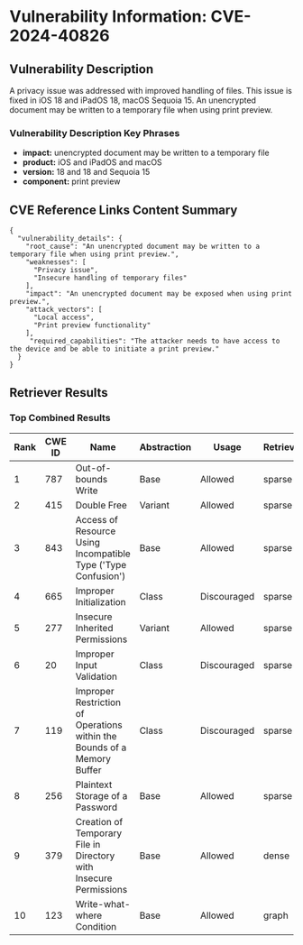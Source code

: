 # Vulnerability Information: CVE-2024-40826

## Vulnerability Description
A privacy issue was addressed with improved handling of files. This issue is fixed in iOS 18 and iPadOS 18, macOS Sequoia 15. An unencrypted document may be written to a temporary file when using print preview.

### Vulnerability Description Key Phrases
- **impact:** unencrypted document may be written to a temporary file
- **product:** iOS and iPadOS and macOS
- **version:** 18 and 18 and Sequoia 15
- **component:** print preview

## CVE Reference Links Content Summary
```
{
  "vulnerability_details": {
    "root_cause": "An unencrypted document may be written to a temporary file when using print preview.",
    "weaknesses": [
      "Privacy issue",
      "Insecure handling of temporary files"
    ],
    "impact": "An unencrypted document may be exposed when using print preview.",
    "attack_vectors": [
      "Local access",
      "Print preview functionality"
    ],
     "required_capabilities": "The attacker needs to have access to the device and be able to initiate a print preview."
  }
}
```

## Retriever Results

### Top Combined Results

| Rank | CWE ID | Name | Abstraction | Usage  | Retrievers | Individual Scores |
|------|--------|------|-------------|-------|------------|-------------------|
| 1 | 787 | Out-of-bounds Write | Base | Allowed | sparse | 0.085 |
| 2 | 415 | Double Free | Variant | Allowed | sparse | 0.079 |
| 3 | 843 | Access of Resource Using Incompatible Type ('Type Confusion') | Base | Allowed | sparse | 0.079 |
| 4 | 665 | Improper Initialization | Class | Discouraged | sparse | 0.076 |
| 5 | 277 | Insecure Inherited Permissions | Variant | Allowed | sparse | 0.073 |
| 6 | 20 | Improper Input Validation | Class | Discouraged | sparse | 0.072 |
| 7 | 119 | Improper Restriction of Operations within the Bounds of a Memory Buffer | Class | Discouraged | sparse | 0.069 |
| 8 | 256 | Plaintext Storage of a Password | Base | Allowed | sparse | 0.069 |
| 9 | 379 | Creation of Temporary File in Directory with Insecure Permissions | Base | Allowed | dense | 0.438 |
| 10 | 123 | Write-what-where Condition | Base | Allowed | graph | 0.003 |

